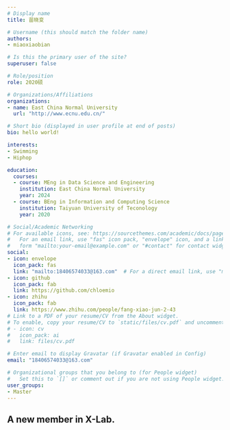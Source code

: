 ```yaml
---
# Display name
title: 苗晓变

# Username (this should match the folder name)
authors:
- miaoxiaobian

# Is this the primary user of the site?
superuser: false

# Role/position
role: 2020硕

# Organizations/Affiliations
organizations:
- name: East China Normal University
  url: "http://www.ecnu.edu.cn/"

# Short bio (displayed in user profile at end of posts)
bio: hello world!

interests:
- Swimming
- Hiphop

education:
  courses:
  - course: MEng in Data Science and Engineering
    institution: East China Normal University
    year: 2024
  - course: BEng in Information and Computing Science
    institution: Taiyuan University of Teconology
    year: 2020

# Social/Academic Networking
# For available icons, see: https://sourcethemes.com/academic/docs/page-builder/#icons
#   For an email link, use "fas" icon pack, "envelope" icon, and a link in the
#   form "mailto:your-email@example.com" or "#contact" for contact widget.
social:
- icon: envelope
  icon_pack: fas
  link: "mailto:18406574033@163.com"  # For a direct email link, use "mailto:test@example.org".
- icon: github
  icon_pack: fab
  link: https://github.com/chloemio
- icon: zhihu
  icon_pack: fab
  link: https://www.zhihu.com/people/fang-xiao-jun-2-43
# Link to a PDF of your resume/CV from the About widget.
# To enable, copy your resume/CV to `static/files/cv.pdf` and uncomment the lines below.
# - icon: cv
#   icon_pack: ai
#   link: files/cv.pdf

# Enter email to display Gravatar (if Gravatar enabled in Config)
email: "18406574033@163.com"

# Organizational groups that you belong to (for People widget)
#   Set this to `[]` or comment out if you are not using People widget.
user_groups:
- Master
---
```


## A new member in X-Lab.
